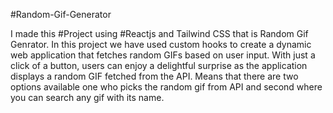 #Random-Gif-Generator

I made this #Project using #Reactjs and Tailwind CSS that is Random Gif Genrator.
In this project we have used custom hooks to create a dynamic web application that fetches random GIFs based on user input. 
With just a click of a button, users can enjoy a delightful surprise as the application displays a random GIF fetched from the  API.
Means that there are two options available one who picks the random gif from API and second where you can search any gif with its name.
